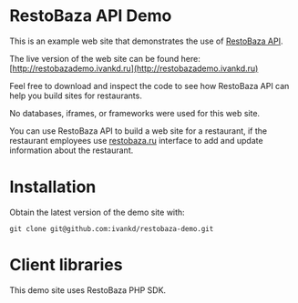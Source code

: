 # RestoBaza API Demo

This is an example web site that demonstrates the use of [RestoBaza API](http://developers.restobaza.ru).

The live version of the web site can be found here:  [http://restobazademo.ivankd.ru](http://restobazademo.ivankd.ru)

Feel free to download and inspect the code to see how RestoBaza API can help you build sites for restaurants.

No databases, iframes, or frameworks were used for this web site. 

You can use RestoBaza API to build a web site for a restaurant, if the restaurant employees use  [restobaza.ru](restobaza.ru) interface to add and update information about the restaurant. 


# Installation

Obtain the latest version of the demo site with:

    git clone git@github.com:ivankd/restobaza-demo.git


# Client libraries 

This demo site uses RestoBaza PHP SDK. 
